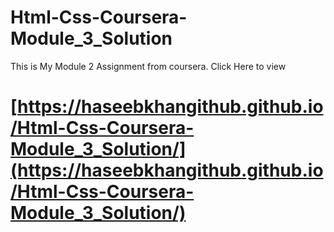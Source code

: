 # Html-Css-Coursera-Module_3_Solution

This is My Module 2 Assignment from coursera.
Click Here to view
# [https://haseebkhangithub.github.io/Html-Css-Coursera-Module_3_Solution/](https://haseebkhangithub.github.io/Html-Css-Coursera-Module_3_Solution/)
